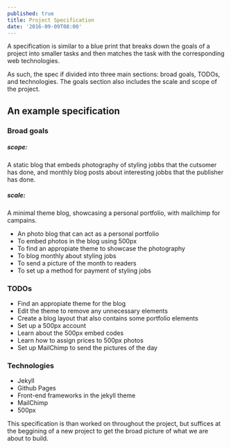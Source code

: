```yaml
---
published: true
title: Project Specification
date: '2016-09-09T08:00'
---
```

A specification is similar to a blue print that breaks down the goals of a project into smaller tasks and then matches the task with the corresponding web technologies. 

As such, the spec if divided into three main sections: broad goals, TODOs, and technologies. The goals section also includes the scale and scope of the project.

## An example specification

### Broad goals

##### scope: 
A static blog that embeds photography of styling jobbs that the cutsomer has done, and monthly blog posts about interesting jobbs that the publisher has done.

##### scale:
A minimal theme blog, showcasing a personal portfolio, with mailchimp for campains.

* An photo blog that can act as a personal portfolio
* To embed photos in the blog using 500px
* To find an appropiate theme to showcase the photography
* To blog monthly about styling jobs
* To send a picture of the month to readers
* To set up a method for payment of styling jobs

### TODOs

 * Find an appropiate theme for the blog
 * Edit the theme to remove any unnecessary elements
 * Create a blog layout that also contains some portfolio elements
 * Set up a 500px account
 * Learn about the 500px embed codes
 * Learn how to assign prices to 500px photos
 * Set up MailChimp to send the pictures of the day
 
### Technologies
 
  * Jekyll
  * Github Pages
  * Front-end frameworks in the jekyll theme
  * MailChimp
  * 500px
  
This specification is than worked on throughout the project, but suffices at the beggining of a new project to get the broad picture of what we are about to build.
